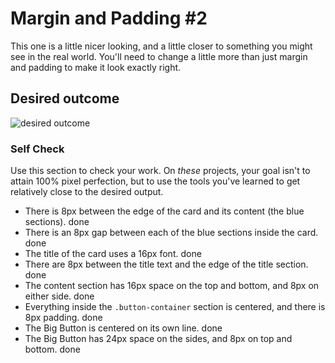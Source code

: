 # Margin and Padding #2

This one is a little nicer looking, and a little closer to something you might see in the real world. You'll need to change a little more than just margin and padding to make it look exactly right.

## Desired outcome
![desired outcome](./desired-outcome.png)

### Self Check
Use this section to check your work. On _these_ projects, your goal isn't to attain 100% pixel perfection, but to use the tools you've learned to get relatively close to the desired output.

- There is 8px between the edge of the card and its content (the blue sections). done
- There is an 8px gap between each of the blue sections inside the card. done
- The title of the card uses a 16px font. done
- There are 8px between the title text and the edge of the title section.  done
- The content section has 16px space on the top and bottom, and 8px on either side. done
- Everything inside the `.button-container` section is centered, and there is 8px padding. done
- The Big Button is centered on its own line. done
- The Big Button has 24px space on the sides, and 8px on top and bottom. done
